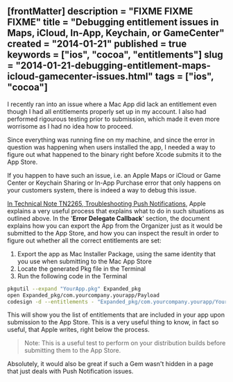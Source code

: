 [frontMatter]
description = "FIXME FIXME FIXME"
title = "Debugging entitlement issues in Maps, iCloud, In-App, Keychain, or GameCenter"
created = "2014-01-21"
published = true
keywords = ["ios", "cocoa", "entitlements"]
slug = "2014-01-21-debugging-entitlement-maps-icloud-gamecenter-issues.html"
tags = ["ios", "cocoa"]
---

I recently ran into an issue where a Mac App did lack an entitlement
even though I had all entitlements properly set up in my account. I also
had performed rigourous testing prior to submission, which made it even
more worrisome as I had no idea how to proceed.

Since everything was running fine on my machine, and since the error in
question was happening when users installed the app, I needed a way to
figure out what happened to the binary right before Xcode submits it to
the App Store.

If you happen to have such an issue, i.e. an Apple Maps or iCloud or
Game Center or Keychain Sharing or In-App Purchase error that only
happens on your customers system, there is indeed a way to debug this
issue.

[In Technical Note TN2265, Troubleshooting Push
Notifications](https://developer.apple.com/library/mac/technotes/tn2265/_index.html),
Apple explains a very useful process that explains what to do in such
situations as outlined above. In the \'**Error Delegate Callback**\'
section, the document explains how you can export the App from the
Organizer just as it would be submitted to the App Store, and how you
can inspect the result in order to figure out whether all the correct
entitlements are set:

1.  Export the app as Mac Installer Package, using the same identity
    that you use when submitting to the Mac App Store
2.  Locate the generated Pkg file in the Terminal
3.  Run the following code in the Terminal

``` bash
pkgutil --expand "YourApp.pkg" Expanded_pkg
open Expanded_pkg/com.yourcompany.yourapp/Payload
codesign -d --entitlements - "Expanded_pkg/com.yourcompany.yourapp/YourApp.app"
```

This will show you the list of entitlements that are included in your
app upon submission to the App Store. This is a very useful thing to
know, in fact so useful, that Apple writes, right below the process.

> Note: This is a useful test to perform on your distribution builds
> before submitting them to the App Store.

Absolutely, it would also be great if such a Gem wasn\'t hidden in a
page that just deals with Push Notification issues.
